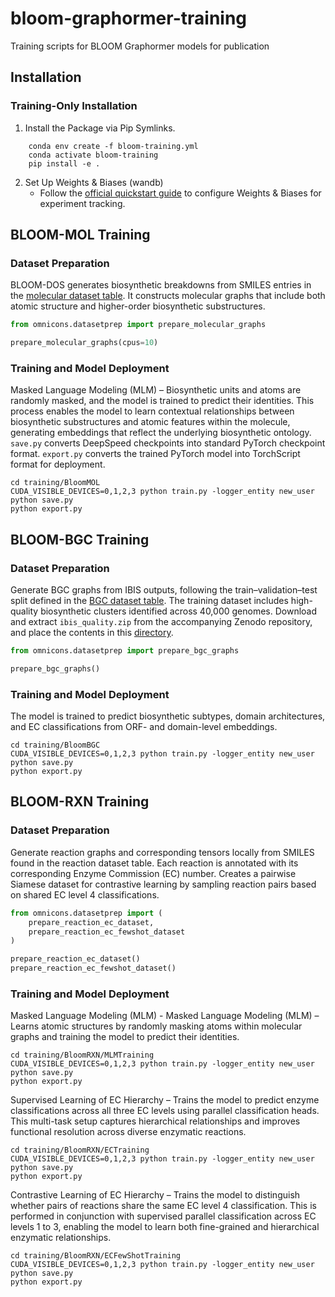 # bloom-graphormer-training
Training scripts for BLOOM Graphormer models for publication

## Installation

### Training-Only Installation
1. Install the Package via Pip Symlinks.
```
    conda env create -f bloom-training.yml
    conda activate bloom-training
    pip install -e .
```
2. Set Up Weights & Biases (wandb)
    - Follow the [official quickstart guide](https://docs.wandb.ai/quickstart/) to configure Weights & Biases for experiment tracking.

## BLOOM-MOL Training

### Dataset Preparation
BLOOM-DOS generates biosynthetic breakdowns from SMILES entries in the [molecular dataset table](https://github.com/magarveylab/bloom-graphormer-training/blob/main/omnicons/datasets/molecule_training_data.csv). It constructs molecular graphs that include both atomic structure and higher-order biosynthetic substructures.
```python
from omnicons.datasetprep import prepare_molecular_graphs

prepare_molecular_graphs(cpus=10)
```
### Training and Model Deployment
Masked Language Modeling (MLM) – Biosynthetic units and atoms are randomly masked, and the model is trained to predict their identities. This process enables the model to learn contextual relationships between biosynthetic substructures and atomic features within the molecule, generating embeddings that reflect the underlying biosynthetic ontology. `save.py` converts DeepSpeed checkpoints into standard PyTorch checkpoint format. `export.py` converts the trained PyTorch model into TorchScript format for deployment.
```
cd training/BloomMOL
CUDA_VISIBLE_DEVICES=0,1,2,3 python train.py -logger_entity new_user
python save.py
python export.py
```

## BLOOM-BGC Training

### Dataset Preparation
Generate BGC graphs from IBIS outputs, following the train–validation–test split defined in the [BGC dataset table](https://github.com/magarveylab/bloom-graphormer-training/blob/main/omnicons/datasets/bgc_training_data.csv). The training dataset includes high-quality biosynthetic clusters identified across 40,000 genomes. Download and extract `ibis_quality.zip` from the accompanying Zenodo repository, and place the contents in this [directory](https://github.com/magarveylab/bloom-graphormer-training/tree/main/omnicons/datasets).
```python
from omnicons.datasetprep import prepare_bgc_graphs

prepare_bgc_graphs()
```

### Training and Model Deployment
The model is trained to predict biosynthetic subtypes, domain architectures, and EC classifications from ORF- and domain-level embeddings.
```
cd training/BloomBGC
CUDA_VISIBLE_DEVICES=0,1,2,3 python train.py -logger_entity new_user
python save.py
python export.py
```

## BLOOM-RXN Training

### Dataset Preparation
Generate reaction graphs and corresponding tensors locally from SMILES found in the reaction dataset table. Each reaction is annotated with its corresponding Enzyme Commission (EC) number. Creates a pairwise Siamese dataset for contrastive learning by sampling reaction pairs based on shared EC level 4 classifications.

```python
from omnicons.datasetprep import (
    prepare_reaction_ec_dataset,
    prepare_reaction_ec_fewshot_dataset
)

prepare_reaction_ec_dataset()
prepare_reaction_ec_fewshot_dataset()
```

### Training and Model Deployment
Masked Language Modeling (MLM) - Masked Language Modeling (MLM) – Learns atomic structures by randomly masking atoms within molecular graphs and training the model to predict their identities.
```
cd training/BloomRXN/MLMTraining
CUDA_VISIBLE_DEVICES=0,1,2,3 python train.py -logger_entity new_user
python save.py
python export.py
```
Supervised Learning of EC Hierarchy – Trains the model to predict enzyme classifications across all three EC levels using parallel classification heads. This multi-task setup captures hierarchical relationships and improves functional resolution across diverse enzymatic reactions.
```
cd training/BloomRXN/ECTraining
CUDA_VISIBLE_DEVICES=0,1,2,3 python train.py -logger_entity new_user
python save.py
python export.py
```
Contrastive Learning of EC Hierarchy – Trains the model to distinguish whether pairs of reactions share the same EC level 4 classification. This is performed in conjunction with supervised parallel classification across EC levels 1 to 3, enabling the model to learn both fine-grained and hierarchical enzymatic relationships.
```
cd training/BloomRXN/ECFewShotTraining
CUDA_VISIBLE_DEVICES=0,1,2,3 python train.py -logger_entity new_user
python save.py
python export.py
```